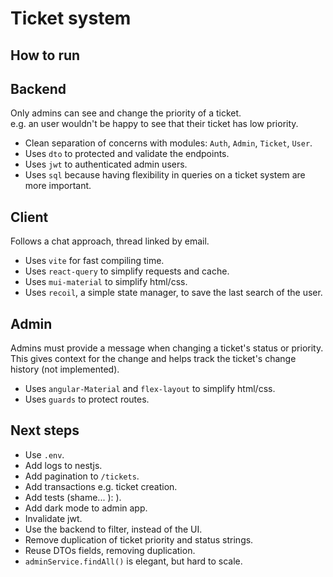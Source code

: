 # Ticket system

## How to run

## Backend

Only admins can see and change the priority of a ticket.
<br>
e.g. an user wouldn't be happy to see that their ticket has low priority.

- Clean separation of concerns with modules: `Auth`, `Admin`, `Ticket`, `User`.
- Uses `dto` to protected and validate the endpoints.
- Uses `jwt` to authenticated admin users.
- Uses `sql` because having flexibility in queries on a ticket system are more important.

## Client

Follows a chat approach, thread linked by email.

- Uses `vite` for fast compiling time.
- Uses `react-query` to simplify requests and cache.
- Uses `mui-material` to simplify html/css.
- Uses `recoil`, a simple state manager, to save the last search of the user.

## Admin

Admins must provide a message when changing a ticket's status or priority.
<br>
This gives context for the change and helps track the ticket's change history (not implemented).

- Uses `angular-Material` and `flex-layout` to simplify html/css.
- Uses `guards` to protect routes.

## Next steps

- Use `.env`.
- Add logs to nestjs.
- Add pagination to `/tickets`.
- Add transactions e.g. ticket creation.
- Add tests (shame... ): ).
- Add dark mode to admin app.
- Invalidate jwt.
- Use the backend to filter, instead of the UI.
- Remove duplication of ticket priority and status strings.
- Reuse DTOs fields, removing duplication.
- `adminService.findAll()` is elegant, but hard to scale.
